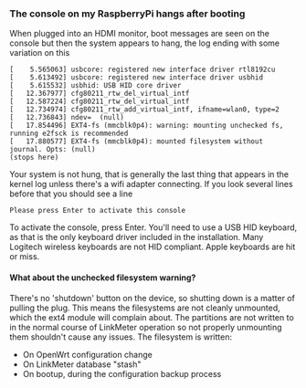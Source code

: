 ### The console on my RaspberryPi hangs after booting

When plugged into an HDMI monitor, boot messages are seen on the console but then the system appears to hang, the log ending with some variation on this

```
[    5.565063] usbcore: registered new interface driver rtl8192cu
[    5.613492] usbcore: registered new interface driver usbhid
[    5.615532] usbhid: USB HID core driver
[   12.367977] cfg80211_rtw_del_virtual_intf
[   12.587224] cfg80211_rtw_del_virtual_intf
[   12.734974] cfg80211_rtw_add_virtual_intf, ifname=wlan0, type=2
[   12.736843] ndev=  (null)
[   17.854496] EXT4-fs (mmcblk0p4): warning: mounting unchecked fs, running e2fsck is recommended
[   17.880577] EXT4-fs (mmcblk0p4): mounted filesystem without journal. Opts: (null)
(stops here)
```

Your system is not hung, that is generally the last thing that appears in the kernel log unless there's a wifi adapter connecting.  If you look several lines before that you should see a line

```
Please press Enter to activate this console
```

To activate the console, press Enter. You'll need to use a USB HID keyboard, as that is the only keyboard driver included in the installation. Many Logitech wireless keyboards are not HID compliant. Apple keyboards are hit or miss.

#### What about the unchecked filesystem warning?

There's no 'shutdown' button on the device, so shutting down is a matter of pulling the plug. This means the filesystems are not cleanly unmounted, which the ext4 module will complain about. The partitions are not written to in the normal course of LinkMeter operation so not properly unmounting them shouldn't cause any issues. The filesystem is written:

* On OpenWrt configuration change
* On LinkMeter database "stash"
* On bootup, during the configuration backup process